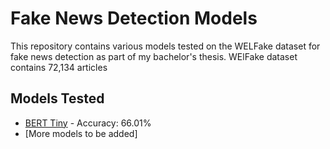# Fake News Detection Models

This repository contains various models tested on the WELFake dataset for fake news detection as part of my bachelor's thesis.
WElFake dataset contains 72,134 articles 

## Models Tested

- [BERT Tiny](bert_tiny.md) - Accuracy: 66.01%
- [More models to be added]
